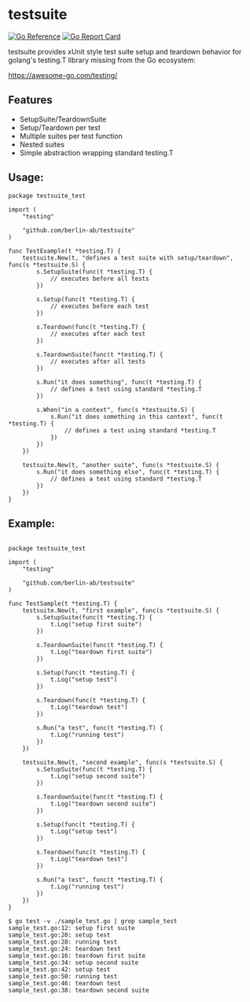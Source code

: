 # testsuite

[![Go Reference](https://pkg.go.dev/badge/github.com/berlin-ab/testsuite.svg)](https://pkg.go.dev/github.com/berlin-ab/testsuite)
[![Go Report Card](https://goreportcard.com/badge/github.com/berlin-ab/testsuite)](https://goreportcard.com/report/github.com/berlin-ab/testsuite)

testsuite provides xUnit style test suite setup and teardown behavior
for golang's testing.T library missing from the Go ecosystem:

https://awesome-go.com/testing/

## Features

- SetupSuite/TeardownSuite
- Setup/Teardown per test
- Multiple suites per test function
- Nested suites
- Simple abstraction wrapping standard testing.T

## Usage: 

```golang
package testsuite_test

import (
    "testing"

    "github.com/berlin-ab/testsuite"
)

func TestExample(t *testing.T) {
    testsuite.New(t, "defines a test suite with setup/teardown", func(s *testsuite.S) {
        s.SetupSuite(func(t *testing.T) {
            // executes before all tests
        })

        s.Setup(func(t *testing.T) {
            // executes before each test
        })

        s.Teardown(func(t *testing.T) {
            // executes after each test
        })

        s.TeardownSuite(func(t *testing.T) {
            // executes after all tests
        })

        s.Run("it does something", func(t *testing.T) {
            // defines a test using standard *testing.T
        })

        s.When("in a context", func(s *testsuite.S) {
            s.Run("it does something in this context", func(t *testing.T) {
                // defines a test using standard *testing.T
            })
        })
    })

    testsuite.New(t, "another suite", func(s *testsuite.S) {
        s.Run("it does something else", func(t *testing.T) {
            // defines a test using standard *testing.T
        })
    })
}
```


## Example:

```golang

package testsuite_test

import (
    "testing"

    "github.com/berlin-ab/testsuite"
)

func TestSample(t *testing.T) {
    testsuite.New(t, "first example", func(s *testsuite.S) {
        s.SetupSuite(func(t *testing.T) {
            t.Log("setup first suite")
        })

        s.TeardownSuite(func(t *testing.T) {
            t.Log("teardown first suite")
        })

        s.Setup(func(t *testing.T) {
            t.Log("setup test")
        })

        s.Teardown(func(t *testing.T) {
            t.Log("teardown test")
        })

        s.Run("a test", func(t *testing.T) {
            t.Log("running test")
        })
    })

    testsuite.New(t, "second example", func(s *testsuite.S) {
        s.SetupSuite(func(t *testing.T) {
            t.Log("setup second suite")
        })

        s.TeardownSuite(func(t *testing.T) {
            t.Log("teardown second suite")
        })

        s.Setup(func(t *testing.T) {
            t.Log("setup test")
        })

        s.Teardown(func(t *testing.T) {
            t.Log("teardown test")
        })

        s.Run("a test", func(t *testing.T) {
            t.Log("running test")
        })
    })
}

$ go test -v ./sample_test.go | grep sample_test
sample_test.go:12: setup first suite
sample_test.go:20: setup test
sample_test.go:28: running test
sample_test.go:24: teardown test
sample_test.go:16: teardown first suite
sample_test.go:34: setup second suite
sample_test.go:42: setup test
sample_test.go:50: running test
sample_test.go:46: teardown test
sample_test.go:38: teardown second suite
```

